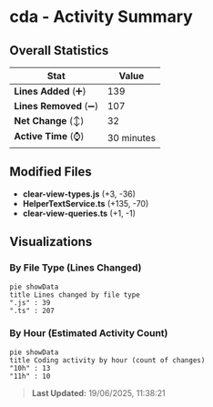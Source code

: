 # cda - Activity Summary 

## Overall Statistics

| Stat                   | Value                                                             |
| ---------------------- | ----------------------------------------------------------------- |
| **Lines Added** (➕)   | 139                                          |
| **Lines Removed** (➖) | 107                                        |
| **Net Change** (↕)    | 32                |
| **Active Time** (⌚)   | 30 minutes |


## Modified Files
- **clear-view-types.js** (+3, -36)
- **HelperTextService.ts** (+135, -70)
- **clear-view-queries.ts** (+1, -1)

## Visualizations

### By File Type (Lines Changed)

```mermaid
pie showData
title Lines changed by file type
".js" : 39
".ts" : 207
```

### By Hour (Estimated Activity Count)

```mermaid
pie showData
title Coding activity by hour (count of changes)
"10h" : 13
"11h" : 10
```


> **Last Updated:** 19/06/2025, 11:38:21